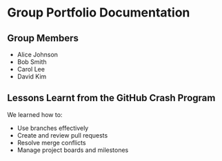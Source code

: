 # Group Portfolio Documentation

## Group Members

- Alice Johnson
- Bob Smith
- Carol Lee
- David Kim
<!--- Emma Patel -->

## Lessons Learnt from the GitHub Crash Program

We learned how to:

- Use branches effectively
- Create and review pull requests
- Resolve merge conflicts
- Manage project boards and milestones
